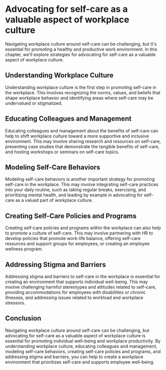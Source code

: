 Advocating for self-care as a valuable aspect of workplace culture
============================================================================================================================

Navigating workplace culture around self-care can be challenging, but it's essential for promoting a healthy and productive work environment. In this chapter, we'll explore strategies for advocating for self-care as a valuable aspect of workplace culture.

Understanding Workplace Culture
-------------------------------

Understanding workplace culture is the first step in promoting self-care in the workplace. This involves recognizing the norms, values, and beliefs that shape workplace behavior and identifying areas where self-care may be undervalued or stigmatized.

Educating Colleagues and Management
-----------------------------------

Educating colleagues and management about the benefits of self-care can help to shift workplace culture toward a more supportive and inclusive environment. This may involve sharing research and resources on self-care, presenting case studies that demonstrate the tangible benefits of self-care, and hosting workshops or seminars on self-care topics.

Modeling Self-Care Behaviors
----------------------------

Modeling self-care behaviors is another important strategy for promoting self-care in the workplace. This may involve integrating self-care practices into your daily routine, such as taking regular breaks, exercising, and prioritizing mental health, and leading by example in advocating for self-care as a valued part of workplace culture.

Creating Self-Care Policies and Programs
----------------------------------------

Creating self-care policies and programs within the workplace can also help to promote a culture of self-care. This may involve partnering with HR to develop policies that promote work-life balance, offering self-care resources and support groups for employees, or creating an employee wellness program.

Addressing Stigma and Barriers
------------------------------

Addressing stigma and barriers to self-care in the workplace is essential for creating an environment that supports individual well-being. This may involve challenging harmful stereotypes and attitudes related to self-care, providing accommodations for employees with disabilities or chronic illnesses, and addressing issues related to workload and workplace stressors.

Conclusion
----------

Navigating workplace culture around self-care can be challenging, but advocating for self-care as a valuable aspect of workplace culture is essential for promoting individual well-being and workplace productivity. By understanding workplace culture, educating colleagues and management, modeling self-care behaviors, creating self-care policies and programs, and addressing stigma and barriers, you can help to create a workplace environment that prioritizes self-care and supports employee well-being.
